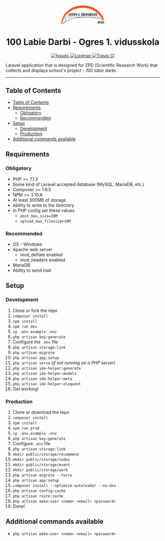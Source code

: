 <p align="center">
    <img src="https://github.com/CreepPork/simts.ogres1v.lv/blob/develop/resources/assets/images/logo.png" width="140" alt="Logo">
    <h1 align="center">100 Labie Darbi - Ogres 1. vidusskola</h1>
</p>

<p align="center">
    <a href="https://github.com/CreepPork/simts.ogres1v.lv/issues">
        <img src="https://img.shields.io/github/issues-raw/CreepPork/simts.ogres1v.lv.svg?style=flat-square&label=Issues" alt="Issues">
    </a>
    <a href="https://github.com/CreepPork/simts.ogres1v.lv/blob/develop/LICENSE">
        <img src="https://img.shields.io/github/license/CreepPork/simts.ogres1v.lv.svg?style=flat-square" alt="License">
    </a>
    <a href="https://www.travis-ci.com/CreepPork/simts.ogres1v.lv">
        <img src="https://img.shields.io/travis/CreepPork/simts.ogres1v.lv.svg?style=flat-square&label=Build" alt="Travis CI">
    </a>
</p>

Laravel application that is designed for ZPD (Scientific Research Work) that collects and displays school's project - _100 labie darbi_.

* * *

## Table of Contents
- [Table of Contents](#table-of-contents)
- [Requirements](#requirements)
    - [Obligatory](#obligatory)
    - [Recommended](#recommended)
- [Setup](#setup)
    - [Development](#development)
    - [Production](#production)
- [Additional commands available](#additional-commands-available)

## Requirements

### Obligatory
- PHP >= 7.1.3
- Some kind of Laravel accepted database (MySQL, MariaDB, etc.)
- Composer >= 1.6.5
- NPM >= 3.10.8
- At least 300MB of storage
- Ability to write to the directory
- In PHP config set these values
    - `post_max_size=20M`
    - `upload_max_filesize=10M`

### Recommended
- OS - Windows
- Apache web server
    - mod_deflate enabled
    - mod_headers enabled
- MariaDB
- Ability to send mail


## Setup

### Development
1. Clone or fork the repo
2. `composer install`
3. `npm install`
4. `npm run dev`
5. `cp .env.example .env`
6. `php artisan key:generate`
7. Configure the `.env` file
8. `php artisan storage:link`
9. `php artisan migrate`
10. `php artisan app:setup`
11. `php artisan serve` (_if not running on a PHP server_)
12. `php artisan ide-helper:generate`
13. `php artisan ide-helper:models`
14. `php artisan ide-helper:meta`
15. `php artisan ide-helper:eloquent`
16. Get working!

### Production
1. Clone or download the repo
2. `composer install`
3. `npm install`
4. `npm run prod`
5. `cp .env.example .env`
6. `php artisan key:generate`
7. Configure `.env` file
8. `php artisan storage:link`
9. `mkdir public/storage/recommend`
10. `mkdir public/storage/index`
11. `mkdir public/storage/event`
12. `mkdir public/storage/work`
13. `php artisan migrate --force`
14. `php artisan app:setup`
15. `composer install --optimize-autoloader --no-dev`
16. `php artisan config:cache`
17. `php artisan route:cache`
18. `php artisan make:user <name> <email> <password>`
19. Done!


## Additional commands available
- `php artisan make:user <name> <email> <password>`
